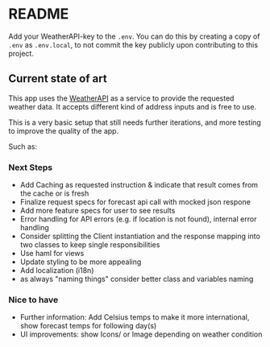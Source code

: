 # README

Add your WeatherAPI-key to the `.env`. You can do this by creating a copy of `.env` as `.env.local`,
to not commit the key publicly upon contributing to this project.

## Current state of art

This app uses the [WeatherAPI](https://www.weatherapi.com/) as a service to provide the requested
weather data.
It accepts different kind of address inputs and is free to use.

This is a very basic setup that still needs further iterations, and more testing to improve the
quality of the app.

Such as:

### Next Steps

- Add Caching as requested instruction & indicate that result comes from the cache or is fresh
- Finalize request specs for forecast api call with mocked json respone
- Add more feature specs for user to see results
- Error handling for API errors (e.g. if location is not found), internal error handling
- Consider splitting the Client instantiation and the response mapping into two classes to keep
  single responsibilities
- Use haml for views
- Update styling to be more appealing
- Add localization (i18n)
- as always "naming things" consider better class and variables naming

### Nice to have

- Further information: Add Celsius temps to make it more international, show forecast temps for
  following day(s)
- UI improvements: show Icons/ or Image depending on weather condition
